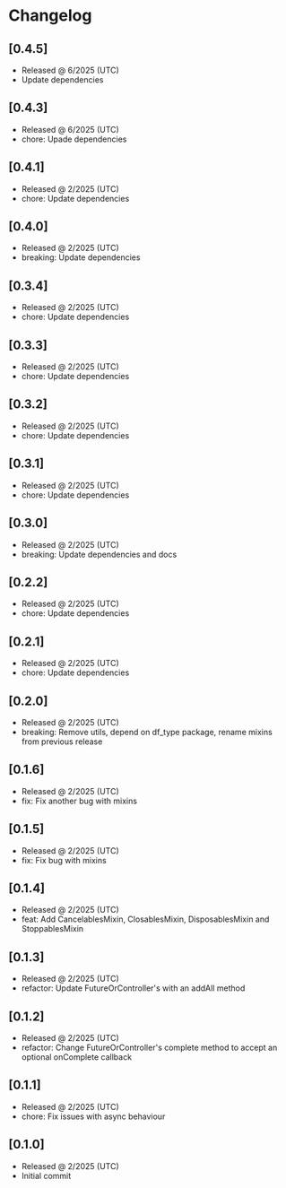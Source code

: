 # Changelog

## [0.4.5]

- Released @ 6/2025 (UTC)
- Update dependencies

## [0.4.3]

- Released @ 6/2025 (UTC)
- chore: Upade dependencies

## [0.4.1]

- Released @ 2/2025 (UTC)
- chore: Update dependencies

## [0.4.0]

- Released @ 2/2025 (UTC)
- breaking: Update dependencies

## [0.3.4]

- Released @ 2/2025 (UTC)
- chore: Update dependencies

## [0.3.3]

- Released @ 2/2025 (UTC)
- chore: Update dependencies

## [0.3.2]

- Released @ 2/2025 (UTC)
- chore: Update dependencies

## [0.3.1]

- Released @ 2/2025 (UTC)
- chore: Update dependencies

## [0.3.0]

- Released @ 2/2025 (UTC)
- breaking: Update dependencies and docs

## [0.2.2]

- Released @ 2/2025 (UTC)
- chore: Update dependencies

## [0.2.1]

- Released @ 2/2025 (UTC)
- chore: Update dependencies

## [0.2.0]

- Released @ 2/2025 (UTC)
- breaking: Remove utils, depend on df_type package, rename mixins from previous release

## [0.1.6]

- Released @ 2/2025 (UTC)
- fix: Fix another bug with mixins

## [0.1.5]

- Released @ 2/2025 (UTC)
- fix: Fix bug with mixins

## [0.1.4]

- Released @ 2/2025 (UTC)
- feat: Add CancelablesMixin, ClosablesMixin, DisposablesMixin and StoppablesMixin

## [0.1.3]

- Released @ 2/2025 (UTC)
- refactor: Update FutureOrController's with an addAll method

## [0.1.2]

- Released @ 2/2025 (UTC)
- refactor: Change FutureOrController's complete method to accept an optional onComplete callback

## [0.1.1]

- Released @ 2/2025 (UTC)
- chore: Fix issues with async behaviour

## [0.1.0]

- Released @ 2/2025 (UTC)
- Initial commit
